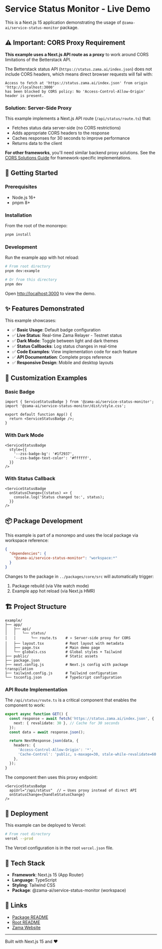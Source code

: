 # Service Status Monitor - Live Demo

This is a Next.js 15 application demonstrating the usage of `@zama-ai/service-status-monitor` package.

## ⚠️ Important: CORS Proxy Requirement

**This example uses a Next.js API route as a proxy** to work around CORS limitations of the Betterstack API.

The Betterstack status API (`https://status.zama.ai/index.json`) does not include CORS headers, which means direct browser requests will fail with:
```
Access to fetch at 'https://status.zama.ai/index.json' from origin 'http://localhost:3000'
has been blocked by CORS policy: No 'Access-Control-Allow-Origin' header is present.
```

### Solution: Server-Side Proxy

This example implements a Next.js API route (`/api/status/route.ts`) that:
- Fetches status data server-side (no CORS restrictions)
- Adds appropriate CORS headers to the response
- Caches responses for 30 seconds to improve performance
- Returns data to the client

**For other frameworks**, you'll need similar backend proxy solutions. See the [CORS Solutions Guide](../CORS_SOLUTIONS.md) for framework-specific implementations.

## 🚀 Getting Started

### Prerequisites

- Node.js 16+
- pnpm 8+

### Installation

From the root of the monorepo:

```bash
pnpm install
```

### Development

Run the example app with hot reload:

```bash
# From root directory
pnpm dev:example

# Or from this directory
pnpm dev
```

Open [http://localhost:3000](http://localhost:3000) to view the demo.

## ✨ Features Demonstrated

This example showcases:

- ✅ **Basic Usage**: Default badge configuration
- ✅ **Live Status**: Real-time Zama Relayer - Testnet status
- ✅ **Dark Mode**: Toggle between light and dark themes
- ✅ **Status Callbacks**: Log status changes in real-time
- ✅ **Code Examples**: View implementation code for each feature
- ✅ **API Documentation**: Complete props reference
- ✅ **Responsive Design**: Mobile and desktop layouts

## 🎨 Customization Examples

### Basic Badge

```tsx
import { ServiceStatusBadge } from '@zama-ai/service-status-monitor';
import '@zama-ai/service-status-monitor/dist/style.css';

export default function App() {
  return <ServiceStatusBadge />;
}
```

### With Dark Mode

```tsx
<ServiceStatusBadge
  style={{
    '--zss-badge-bg': '#1f2937',
    '--zss-badge-text-color': '#ffffff',
  }}
/>
```

### With Status Callback

```tsx
<ServiceStatusBadge
  onStatusChange={(status) => {
    console.log('Status changed to:', status);
  }}
/>
```

## 📦 Package Development

This example is part of a monorepo and uses the local package via workspace reference:

```json
{
  "dependencies": {
    "@zama-ai/service-status-monitor": "workspace:*"
  }
}
```

Changes to the package in `../packages/core/src` will automatically trigger:
1. Package rebuild (via Vite watch mode)
2. Example app hot reload (via Next.js HMR)

## 🏗️ Project Structure

```
example/
├── app/
│   ├── api/
│   │   └── status/
│   │       └── route.ts    # ⭐ Server-side proxy for CORS
│   ├── layout.tsx          # Root layout with metadata
│   ├── page.tsx            # Main demo page
│   └── globals.css         # Global styles + Tailwind
├── public/                 # Static assets
├── package.json
├── next.config.js          # Next.js config with package transpilation
├── tailwind.config.js      # Tailwind configuration
└── tsconfig.json           # TypeScript configuration
```

### API Route Implementation

The `/api/status/route.ts` is a critical component that enables the component to work:

```typescript
export async function GET() {
  const response = await fetch('https://status.zama.ai/index.json', {
    next: { revalidate: 30 }, // Cache for 30 seconds
  });
  const data = await response.json();

  return NextResponse.json(data, {
    headers: {
      'Access-Control-Allow-Origin': '*',
      'Cache-Control': 'public, s-maxage=30, stale-while-revalidate=60',
    },
  });
}
```

The component then uses this proxy endpoint:
```tsx
<ServiceStatusBadge
  apiUrl="/api/status"  // ← Uses proxy instead of direct API
  onStatusChange={handleStatusChange}
/>
```

## 🚀 Deployment

This example can be deployed to Vercel:

```bash
# From root directory
vercel --prod
```

The Vercel configuration is in the root `vercel.json` file.

## 📝 Tech Stack

- **Framework**: Next.js 15 (App Router)
- **Language**: TypeScript
- **Styling**: Tailwind CSS
- **Package**: @zama-ai/service-status-monitor (workspace)

## 🔗 Links

- [Package README](../packages/core/README.md)
- [Root README](../README.md)
- [Zama Website](https://www.zama.ai)

---

Built with Next.js 15 and ❤️
